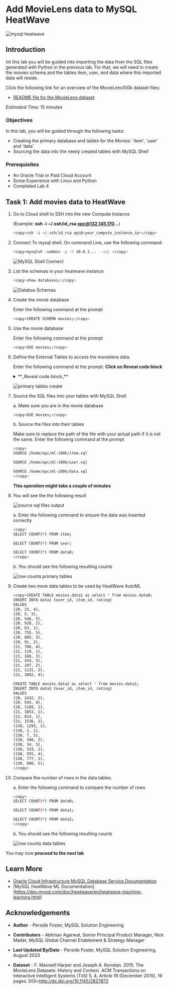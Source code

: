 # Add MovieLens data to MySQL HeatWave

![mysql heatwave](./images/mysql-heatwave-logo.jpg "mysql heatwave")

## Introduction

Int this lab you will be guided into importing the data from the SQL files generated with Python in the previous lab. For that, we will need to create the movies schema and the tables item, user, and data where this imported data will reside.

Click the following link for an overview of the MovieLens100k dataset files:

- [README file for the MovieLens dataset](https://files.grouplens.org/datasets/movielens/ml-100k-README.txt).

_Estimated Time:_ 15 minutes

### Objectives

In this lab, you will be guided through the following tasks:

- Creating the primary database and tables for the Movies: 'item', 'user' and 'data'
- Sourcing the data into the newly created tables with MySQL Shell

### Prerequisites

- An Oracle Trial or Paid Cloud Account
- Some Experience with Linux and Python
- Completed Lab 4

## Task 1: Add movies data to HeatWave

1. Go to Cloud shell to SSH into the new Compute Instance

     (Example: **ssh -i ~/.ssh/id_rsa opc@132.145.170...**)

    ```bash
    <copy>ssh -i ~/.ssh/id_rsa opc@<your_compute_instance_ip></copy>
    ```

2. Connect To  mysql shell. On command Line, use the following command:

    ```bash
    <copy>mysqlsh -uadmin -p -h 10.0.1... --sql </copy>
    ```

    ![MySQL Shell Connect](./images/mysql-shell-login.png " mysql shell login")

3. List the schemas in your heatwave instance

    ```bash
    <copy>show databases;</copy>
    ```

    ![Databse Schemas](./images/list-schemas-first.png "list schemas first")

4. Create the movie database

    Enter the following command at the prompt

    ```bash
    <copy>CREATE SCHEMA movies;</copy>
    ```

5. Use the movie database

    Enter the following command at the prompt

    ```bash
    <copy>USE movies;</copy>
    ```

6. Define the External Tables to access the movielens data.

    Enter the following command at the prompt. **Click on Reveal code block**

    <details>
        <summary>**_Reveal code block_**</summary>
        ```bash
        <copy>
            CREATE TABLE `item` (
            `my_row_id` bigint unsigned NOT NULL AUTO_INCREMENT /*!80023 INVISIBLE */,
            `item_id` int DEFAULT NULL,
            `title` varchar(100) DEFAULT NULL,
            `release_year` varchar(10) DEFAULT NULL,
            `release_date` varchar(20) DEFAULT NULL,
            `URL` varchar(250) DEFAULT NULL,
            `genre_Unknown` int DEFAULT NULL,
            `genre_Action` int DEFAULT NULL,
            `genre_Adventure` int DEFAULT NULL,
            `genre_Animation` int DEFAULT NULL,
            `genre_Children` int DEFAULT NULL,
            `genre_Comedy` int DEFAULT NULL,
            `genre_Crime` int DEFAULT NULL,
            `genre_Documentary` int DEFAULT NULL,
            `genre_Drama` int DEFAULT NULL,
            `genre_Fantasy` int DEFAULT NULL,
            `genre_Filmnoir` int DEFAULT NULL,
            `genre_Horror` int DEFAULT NULL,
            `genre_Musical` int DEFAULT NULL,
            `genre_Mystery` int DEFAULT NULL,
            `genre_Romance` int DEFAULT NULL,
            `genre_Scifi` int DEFAULT NULL,
            `genre_Thriller` int DEFAULT NULL,
            `genre_War` int DEFAULT NULL,
            `genre_Western` int DEFAULT NULL,
            PRIMARY KEY (`my_row_id`)
            );

            CREATE TABLE `user` ( `my_row_id` bigint unsigned NOT NULL AUTO_INCREMENT /*!80023 INVISIBLE */,
            `user_id` int DEFAULT NULL,
            `user_age` int DEFAULT NULL,
            `user_gender` varchar(20) DEFAULT NULL,
            `user_occupation` varchar(30) DEFAULT NULL,
            `user_zipcode` varchar(30) DEFAULT NULL,
            PRIMARY KEY (`my_row_id`)
            );

            CREATE TABLE `data0` (
            `user_id` varchar(5) DEFAULT NULL,
            `item_id` varchar(7) DEFAULT NULL,
            `rating` int DEFAULT NULL
            );
        </copy>
        ```
    </details>

    ![primary tables create](./images/primary-tables-create.png "primary-tables-create ")
7. Source the SQL files into your tables with MySQL Shell

    a. Make sure you are in the movie database

    ```bash
    <copy>USE movies;</copy>
    ```

    b. Source the files into their tables

    Make sure to replace the path of the file with your actual path if it is not the same.
    Enter the following command at the prompt

    ```bash
    <copy>
    SOURCE /home/opc/ml-100k/item.sql

    SOURCE /home/opc/ml-100k/user.sql

    SOURCE /home/opc/ml-100k/data.sql
    </copy>
    ```

    **This operation might take a couple of minutes**

8. You will see the the following result

    ![source sql files output](./images/source-sql-data-output.png "source-sql-files-output ")

    a. Enter the following command to ensure the data was inserted correctly

    ```bash
    <copy>
    SELECT COUNT(*) FROM item;

    SELECT COUNT(*) FROM user;

    SELECT COUNT(*) FROM data0;
    </copy>
    ```
    b. You should see the following resulting counts

    ![row counts primary tables](./images/row-counts-primary-tables.png "row-counts-primary-tables ")

9. Create two more data tables to be used by HeatWave AutoML

    ```bash
    <copy>CREATE TABLE movies.data1 as select * from movies.data0;
    INSERT INTO data1 (user_id, item_id, rating)
    VALUES
    (20, 23, 4),
    (20, 5, 3),
    (20, 546, 5),
    (20, 920, 2),
    (20, 63, 1),
    (20, 755, 5),
    (20, 885, 3),
    (20, 91, 2),
    (21, 768, 4),
    (21, 119, 1),
    (21, 168, 3),
    (21, 434, 5),
    (21, 247, 2),
    (21, 1131, 2),
    (21, 1002, 4);

    CREATE TABLE movies.data2 as select * from movies.data1;
    INSERT INTO data2 (user_id, item_id, rating)
    VALUES
    (20, 1432, 2),
    (20, 543, 4),
    (20, 1189, 1),
    (21, 1653, 1),
    (21, 814, 1),
    (21, 1536, 1),
    (150, 1293, 1),
    (150, 2, 1),
    (150, 7, 5),
    (150, 160, 2),
    (150, 34, 3),
    (150, 333, 2),
    (150, 555, 4),
    (150, 777, 1),
    (150, 888, 5);
    </copy>
    ```

10. Compare the number of rows in the data tables.

    a. Enter the following command to compare the number of rows

    ```bash
    <copy>
    SELECT COUNT(*) FROM data0;

    SELECT COUNT(*) FROM data1;

    SELECT COUNT(*) FROM data2;
    </copy>
    ```
    b. You should see the following resulting counts

    ![row counts data tables](./images/row-counts-data-tables.png "row-counts-data-tables ")

You may now **proceed to the next lab**

## Learn More

- [Oracle Cloud Infrastructure MySQL Database Service Documentation ](https://docs.cloud.oracle.com/en-us/iaas/MySQL-database)
- [MySQL HeatWave ML Documentation] (https://dev.mysql.com/doc/heatwave/en/heatwave-machine-learning.html)

## Acknowledgements

- **Author** - Perside Foster, MySQL Solution Engineering
- **Contributors** - Abhinav Agarwal, Senior Principal Product Manager, Nick Mader, MySQL Global Channel Enablement & Strategy Manager
- **Last Updated By/Date** - Perside Foster, MySQL Solution Engineering, August 2023

- **Dataset** - F. Maxwell Harper and Joseph A. Konstan. 2015. The MovieLens Datasets:
History and Context. ACM Transactions on Interactive Intelligent
Systems (TiiS) 5, 4, Article 19 (December 2015), 19 pages.
DOI=http://dx.doi.org/10.1145/2827872